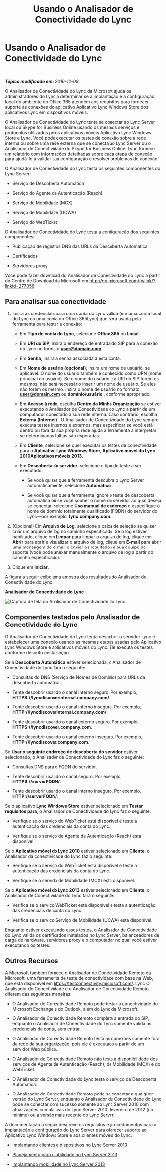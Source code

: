 ﻿---
title: Usando o Analisador de Conectividade do Lync
TOCTitle: Usando o Analisador de Conectividade do Lync
ms:assetid: 954953fb-0c7a-4fd5-8acd-68ecb59b20af
ms:mtpsurl: https://technet.microsoft.com/pt-br/library/JJ907302(v=OCS.15)
ms:contentKeyID: 52057654
ms.date: 12/10/2016
mtps_version: v=OCS.15
ms.translationtype: HT
---

# Usando o Analisador de Conectividade do Lync

 

_**Tópico modificado em:** 2016-12-08_

O Analisador de Conectividade do Lync da Microsoft ajuda os administradores do Lync a determinar se a implantação e a configuração local do ambiente do Office 365 atendem aos requisitos para fornecer suporte às conexões do aplicativo Aplicativo Lync Windows Store dos aplicativos Lync em dispositivos móveis.

O Analisador de Conectividade do Lync tenta se conectar ao Lync Server local ou Skype for Business Online usando os mesmos serviços e protocolos utilizados pelos aplicativos móveis Aplicativo Lync Windows Store e Lync. Você pode executar os testes de conexão sobre a rede interna ou sobre uma rede externa que se conecta ao Lync Server ou o Analisador de Conectividade do Skype for Business Online. Lync fornece um relatório com informações detalhadas sobre cada etapa de conexão para ajudá-lo a validar sua configuração e resolver problemas de conexão.

O Analisador de Conectividade do Lync testa os seguintes componentes do Lync Server:

  - Serviço de Descoberta Automática

  - Serviço do Agente de Autenticação (Reach)

  - Serviço de Mobilidade (MCX)

  - Serviço de Mobilidade (UCWA)

  - Serviço do WebTicket

O Analisador de Conectividade do Lync testa a configuração dos seguintes componentes:

  - Publicação de registros DNS das URLs da Descoberta Automática

  - Certificados

  - Servidores proxy

Você pode fazer download do Analisador de Conectividade do Lync a partir do Centro de Download da Microsoft em <http://go.microsoft.com/fwlink/?linkid=277056>.

## Para analisar sua conectividade

1.  Insira as credenciais para uma conta do Lync válida (em uma conta local do Lync ou uma conta do Office 365Lync) que será usada pela ferramenta para testar a conexão:
    
      - Em **Tipo de conta do Lync**, selecione **Office 365** ou **Local**.
    
      - Em **URI do SIP**, insira o endereço de entrada do SIP para a conexão do Lync no formato **user@domain.com** .
    
      - Em **Senha**, insira a senha associada a esta conta.
    
      - Em **Nome de usuário (opcional)**, insira um nome de usuário, se aplicável. O nome do usuário também é conhecido como UPN (nome principal do usuário). Se o nome do usuário e a URl do SIP forem os mesmos, não será necessário inserir um nome de usuário. Se eles não forem os mesmo, insira o nome de usuário no formato **user@domain.com** ou **domínio\\usuário** , conforme apropriado.
    
      - Em **Acesso à rede**, escolha **Dentro da Minha Organização** se estiver executando o Analisador de Conectividade do Lync a partir de um computador conectado à sua rede interna. Caso contrário, escolha **Externa (Internet)** . O Analisador de Conectividade do Lync sempre executa testes internos e externos, mas especificar se você está dentro ou fora da sua própria rede ajuda a ferramenta a interpretar se determinadas falhas são esperadas.
    
      - Em **Cliente**, selecione se quer executar os testes de conectividade para o **Aplicativo Lync Windows Store**, **Aplicativo móvel do Lync 2010Aplicativos móveis 2013**.
    
      - Em **Descoberta do servidor**, selecione o tipo de teste a ser executado:
        
          - Se você quiser que a ferramenta descubra o Lync Server automaticamente, selecione **Automático**.
        
          - Se você quiser que a ferramenta ignore o teste de descoberta automática ou se você souber o nome do servidor ao qual deseja se conectar, selecione **Uso manual de endereço** e especifique o nome de domínio totalmente qualificado (FQDN) do servidor do Lync—por exemplo, **lync.company.com**.

2.  (Opcional) Em **Arquivo de Log**, selecione a caixa de seleção se quiser criar um arquivo de log no caminho especificado. Se o log estiver habilitado, clique em **Limpar** para limpar o arquivo de log, clique em **Abrir** para abrir e visualizar o arquivo de log, clique em **E-mail** para abrir uma mensagem de e-mail e enviar os resultados à sua equipe de suporte (você pode anexar manualmente o arquivo de log a partir do caminho especificado).

3.  Clique em **Iniciar**.

A figura a seguir exibe uma amostra dos resultados do Analisador de Conectividade do Lync.

**Analisador de Conectividade do Lync**

![Captura de tela do Analisador de Conectividade do Lync](images/JJ907302.a7cc0abe-fac2-4691-a7d8-9ffef59cdee5(OCS.15).png "Captura de tela do Analisador de Conectividade do Lync")

## Componentes testados pelo Analisador de Conectividade do Lync

O Analisador de Conectividade do Lync tenta descobrir o servidor Lync e estabelecer uma conexão usando as mesmas etapas usadas pelo Aplicativo Lync Windows Store e aplicativos móveis do Lync. Ele executa os testes conforme descrito nesta seção.

Se a **Descoberta Automática** estiver selecionada, o Analisador de Conectividade do Lync fará o seguinte:

  - Consultas do DNS (Serviço de Nomes de Domínio) para URLs da descoberta automática.

  - Tente descobrir usando o canal interno seguro. Por exemplo, **HTTPS://lyncdiscoverinternal.company.com/**.

  - Tente descobrir usando o canal interno inseguro. Por exemplo, **HTTP://lyncdiscoverinternal.company.com/**.

  - Tente descobrir usando o canal externo seguro. Por exemplo, **HTTPS://lyncdiscover.company.com**.

  - Tente descobrir usando o canal externo inseguro. Por exemplo, **HTTP://lyncdiscover.company.com**.

Se **Usar o seguinte endereço de descoberta do servidor** estiver selecionado, o Analisador de Conectividade do Lync faz o seguinte:

  - Consultas DNS para o FQDN do servidor.

  - Tente descobrir usando o canal seguro. Por exemplo, **HTTPS://serverFQDN/**.

  - Tente descobrir usando o canal interno inseguro. Por exemplo, **HTTP://serverFQDN/**.

Se o aplicativo **Lync Windows Store** estiver selecionado em **Testar requisitos para**, o Analisador de Conectividade do Lync faz o seguinte:

  - Verifique se o serviço do WebTicket está disponível e teste a autenticação das credenciais da conta do Lync.

  - Verifique se o serviço de Agente de Autenticação (Reach) está disponível.

Se o **Aplicativo móvel do Lync 2010** estiver selecionado em **Cliente**, o Analisador da conectividade do Lync faz o seguinte:

  - Verifique se o serviço do WebTicket está disponível e teste a autenticação das credenciais da conta do Lync.

  - Verifique se o servido de Mobilidade (MCX) está disponível.

Se o **Aplicativo móvel do Lync 2013** estiver selecionado em **Cliente**, o Analisador de Conectividade do Lync fará o seguinte:

  - Verifica se o serviço WebTicket está disponível e testa a autenticação das credenciais de conta do Lync.

  - Verifica se o serviço Serviço de Mobilidade (UCWA) está disponível.

Enquanto estiver executando esses testes, o Analisador de Conectividade do Lync valida os certificados instalados no Lync Server, balanceadores de carga de hardware, servidores proxy e o computador no qual você estiver executando os testes.

## Outros Recursos

A Microsoft também fornece o Analisador de Conectividade Remoto da Microsoft, uma ferramenta de teste de conectividade com base na Web, que está disponível em <https://testconnectivity.microsoft.com/>. Lync O Analisador de Conectividade e o Analisador de Conectividade Remoto diferem das seguintes maneiras:

  - O Analisador de Conectividade Remoto pode testar a conectividade do Microsoft Exchange e do Outlook, além do Lync da Microsoft.

  - O Analisador de Conectividade Remoto completa a entrada do SIP, enquanto o Analisador de Conectividade do Lync somente valida as credenciais da conta, sem entrar.

  - O Analisador de Conectividade Remoto testa as conexões somente fora da rede da sua organização, pois ele é executado a partir de um servidor Web público.

  - O Analisador de Conectividade Remoto não testa a disponibilidade dos serviços de Agente de Autenticação (Reach), de Mobilidade (MCX) e do WebTicket.

  - O Analisador de Conectividade do Lync testa o serviço de Descoberta Automática.

  - O Analisador de Conectividade Remoto pode se conectar a qualquer versão do Lync Server, enquanto o Analisador de Conectividade do Lync pode se conectar com sucesso somente ao Lync Server 2010 com atualizações cumulativas do Lync Server 2010: fevereiro de 2012 (no mínimo) ou a versão mais recente do Lync Server.

A documentação a seguir descreve os requisitos e procedomentos para a implantação e configuração do Lync Server para oferecer suporte ao Aplicativo Lync Windows Store e aos clientes móveis do Lync:

  - [Implantando clientes e dispositivos no Lync Server 2013](lync-server-2013-deploying-clients-and-devices.md)

  - [Planejamento para mobilidade no Lync Server 2013](lync-server-2013-planning-for-mobility.md)

  - [Implantando mobilidade no Lync Server 2013](lync-server-2013-deploying-mobility.md)


